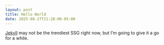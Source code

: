 ```yaml
---
layout: post
title: Hello World
date: 2025-08-27T21:28:00-05:00
---
```


[Jekyll](https://jekylllrb.com) may not be the trendiest SSG right now, but I’m going to give it a go for a while. 
